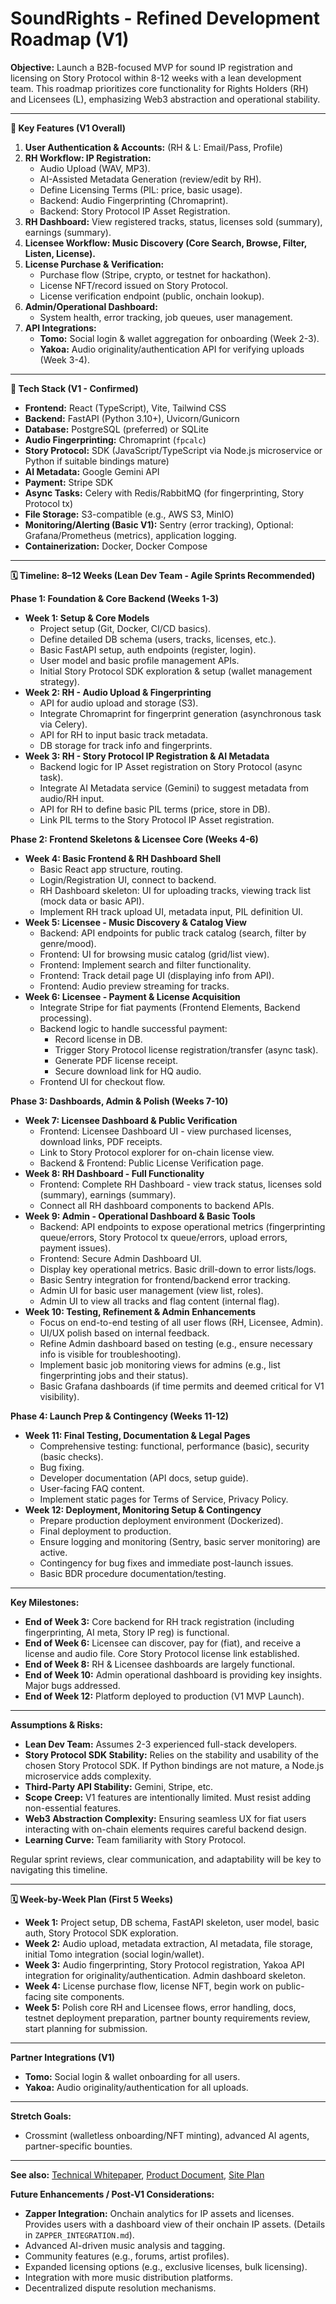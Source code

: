 # SoundRights - Refined Development Roadmap (V1)

**Objective:** Launch a B2B-focused MVP for sound IP registration and licensing on Story Protocol within 8-12 weeks with a lean development team. This roadmap prioritizes core functionality for Rights Holders (RH) and Licensees (L), emphasizing Web3 abstraction and operational stability.

---

**🧱 Key Features (V1 Overall)**

1.  **User Authentication & Accounts:** (RH & L: Email/Pass, Profile)
2.  **RH Workflow: IP Registration:**
    *   Audio Upload (WAV, MP3).
    *   AI-Assisted Metadata Generation (review/edit by RH).
    *   Define Licensing Terms (PIL: price, basic usage).
    *   Backend: Audio Fingerprinting (Chromaprint).
    *   Backend: Story Protocol IP Asset Registration.
3.  **RH Dashboard:** View registered tracks, status, licenses sold (summary), earnings (summary).
4.  **Licensee Workflow: Music Discovery (Core Search, Browse, Filter, Listen, License).**
5.  **License Purchase & Verification:**
    *   Purchase flow (Stripe, crypto, or testnet for hackathon).
    *   License NFT/record issued on Story Protocol.
    *   License verification endpoint (public, onchain lookup).
6.  **Admin/Operational Dashboard:**
    *   System health, error tracking, job queues, user management.
7.  **API Integrations:**
    *   **Tomo:** Social login & wallet aggregation for onboarding (Week 2-3).
    *   **Yakoa:** Audio originality/authentication API for verifying uploads (Week 3-4).

---

**🧰 Tech Stack (V1 - Confirmed)**

*   **Frontend:** React (TypeScript), Vite, Tailwind CSS
*   **Backend:** FastAPI (Python 3.10+), Uvicorn/Gunicorn
*   **Database:** PostgreSQL (preferred) or SQLite
*   **Audio Fingerprinting:** Chromaprint (`fpcalc`)
*   **Story Protocol:** SDK (JavaScript/TypeScript via Node.js microservice or Python if suitable bindings mature)
*   **AI Metadata:** Google Gemini API
*   **Payment:** Stripe SDK
*   **Async Tasks:** Celery with Redis/RabbitMQ (for fingerprinting, Story Protocol tx)
*   **File Storage:** S3-compatible (e.g., AWS S3, MinIO)
*   **Monitoring/Alerting (Basic V1):** Sentry (error tracking), Optional: Grafana/Prometheus (metrics), application logging.
*   **Containerization:** Docker, Docker Compose

---

**🗓️ Timeline: 8–12 Weeks (Lean Dev Team - Agile Sprints Recommended)**

**Phase 1: Foundation & Core Backend (Weeks 1-3)**
*   **Week 1: Setup & Core Models**
    *   Project setup (Git, Docker, CI/CD basics).
    *   Define detailed DB schema (users, tracks, licenses, etc.).
    *   Basic FastAPI setup, auth endpoints (register, login).
    *   User model and basic profile management APIs.
    *   Initial Story Protocol SDK exploration & setup (wallet management strategy).
*   **Week 2: RH - Audio Upload & Fingerprinting**
    *   API for audio upload and storage (S3).
    *   Integrate Chromaprint for fingerprint generation (asynchronous task via Celery).
    *   API for RH to input basic track metadata.
    *   DB storage for track info and fingerprints.
*   **Week 3: RH - Story Protocol IP Registration & AI Metadata**
    *   Backend logic for IP Asset registration on Story Protocol (async task).
    *   Integrate AI Metadata service (Gemini) to suggest metadata from audio/RH input.
    *   API for RH to define basic PIL terms (price, store in DB).
    *   Link PIL terms to the Story Protocol IP Asset registration.

**Phase 2: Frontend Skeletons & Licensee Core (Weeks 4-6)**
*   **Week 4: Basic Frontend & RH Dashboard Shell**
    *   Basic React app structure, routing.
    *   Login/Registration UI, connect to backend.
    *   RH Dashboard skeleton: UI for uploading tracks, viewing track list (mock data or basic API).
    *   Implement RH track upload UI, metadata input, PIL definition UI.
*   **Week 5: Licensee - Music Discovery & Catalog View**
    *   Backend: API endpoints for public track catalog (search, filter by genre/mood).
    *   Frontend: UI for browsing music catalog (grid/list view).
    *   Frontend: Implement search and filter functionality.
    *   Frontend: Track detail page UI (displaying info from API).
    *   Frontend: Audio preview streaming for tracks.
*   **Week 6: Licensee - Payment & License Acquisition**
    *   Integrate Stripe for fiat payments (Frontend Elements, Backend processing).
    *   Backend logic to handle successful payment:
        *   Record license in DB.
        *   Trigger Story Protocol license registration/transfer (async task).
        *   Generate PDF license receipt.
        *   Secure download link for HQ audio.
    *   Frontend UI for checkout flow.

**Phase 3: Dashboards, Admin & Polish (Weeks 7-10)**
*   **Week 7: Licensee Dashboard & Public Verification**
    *   Frontend: Licensee Dashboard UI - view purchased licenses, download links, PDF receipts.
    *   Link to Story Protocol explorer for on-chain license view.
    *   Backend & Frontend: Public License Verification page.
*   **Week 8: RH Dashboard - Full Functionality**
    *   Frontend: Complete RH Dashboard - view track status, licenses sold (summary), earnings (summary).
    *   Connect all RH dashboard components to backend APIs.
*   **Week 9: Admin - Operational Dashboard & Basic Tools**
    *   Backend: API endpoints to expose operational metrics (fingerprinting queue/errors, Story Protocol tx queue/errors, upload errors, payment issues).
    *   Frontend: Secure Admin Dashboard UI.
    *   Display key operational metrics. Basic drill-down to error lists/logs.
    *   Basic Sentry integration for frontend/backend error tracking.
    *   Admin UI for basic user management (view list, roles).
    *   Admin UI to view all tracks and flag content (internal flag).
*   **Week 10: Testing, Refinement & Admin Enhancements**
    *   Focus on end-to-end testing of all user flows (RH, Licensee, Admin).
    *   UI/UX polish based on internal feedback.
    *   Refine Admin dashboard based on testing (e.g., ensure necessary info is visible for troubleshooting).
    *   Implement basic job monitoring views for admins (e.g., list fingerprinting jobs and their status).
    *   Basic Grafana dashboards (if time permits and deemed critical for V1 visibility).

**Phase 4: Launch Prep & Contingency (Weeks 11-12)**
*   **Week 11: Final Testing, Documentation & Legal Pages**
    *   Comprehensive testing: functional, performance (basic), security (basic checks).
    *   Bug fixing.
    *   Developer documentation (API docs, setup guide).
    *   User-facing FAQ content.
    *   Implement static pages for Terms of Service, Privacy Policy.
*   **Week 12: Deployment, Monitoring Setup & Contingency**
    *   Prepare production deployment environment (Dockerized).
    *   Final deployment to production.
    *   Ensure logging and monitoring (Sentry, basic server monitoring) are active.
    *   Contingency for bug fixes and immediate post-launch issues.
    *   Basic BDR procedure documentation/testing.

---

**Key Milestones:**

*   **End of Week 3:** Core backend for RH track registration (including fingerprinting, AI meta, Story IP reg) is functional.
*   **End of Week 6:** Licensee can discover, pay for (fiat), and receive a license and audio file. Core Story Protocol license link established.
*   **End of Week 8:** RH & Licensee dashboards are largely functional.
*   **End of Week 10:** Admin operational dashboard is providing key insights. Major bugs addressed.
*   **End of Week 12:** Platform deployed to production (V1 MVP Launch).

---

**Assumptions & Risks:**

*   **Lean Dev Team:** Assumes 2-3 experienced full-stack developers.
*   **Story Protocol SDK Stability:** Relies on the stability and usability of the chosen Story Protocol SDK. If Python bindings are not mature, a Node.js microservice adds complexity.
*   **Third-Party API Stability:** Gemini, Stripe, etc.
*   **Scope Creep:** V1 features are intentionally limited. Must resist adding non-essential features.
*   **Web3 Abstraction Complexity:** Ensuring seamless UX for fiat users interacting with on-chain elements requires careful backend design.
*   **Learning Curve:** Team familiarity with Story Protocol.

Regular sprint reviews, clear communication, and adaptability will be key to navigating this timeline. 

---

**🗓️ Week-by-Week Plan (First 5 Weeks)**

- **Week 1:** Project setup, DB schema, FastAPI skeleton, user model, basic auth, Story Protocol SDK exploration.
- **Week 2:** Audio upload, metadata extraction, AI metadata, file storage, initial Tomo integration (social login/wallet).
- **Week 3:** Audio fingerprinting, Story Protocol registration, Yakoa API integration for originality/authentication. Admin dashboard skeleton.
- **Week 4:** License purchase flow, license NFT, begin work on public-facing site components.
- **Week 5:** Polish core RH and Licensee flows, error handling, docs, testnet deployment preparation, partner bounty requirements review, start planning for submission.

---

**Partner Integrations (V1)**
- **Tomo:** Social login & wallet onboarding for all users.
- **Yakoa:** Audio originality/authentication for all uploads.

---

**Stretch Goals:**
- Crossmint (walletless onboarding/NFT minting), advanced AI agents, partner-specific bounties.

---

**See also:** [Technical Whitepaper](./SoundRights_Technical_Whitepaper_V1.md), [Product Document](./SoundRights_Product_Document_V1.md), [Site Plan](./SoundRights_Site_Plan_V1.md) 

**Future Enhancements / Post-V1 Considerations:**

*   **Zapper Integration:** Onchain analytics for IP assets and licenses. Provides users with a dashboard view of their onchain IP assets. (Details in `ZAPPER_INTEGRATION.md`).
*   Advanced AI-driven music analysis and tagging.
*   Community features (e.g., forums, artist profiles).
*   Expanded licensing options (e.g., exclusive licenses, bulk licensing).
*   Integration with more music distribution platforms.
*   Decentralized dispute resolution mechanisms. 